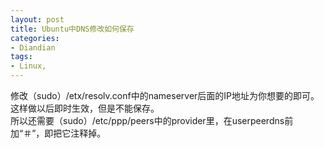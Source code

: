 ```yaml
---
layout: post
title: Ubuntu中DNS修改如何保存
categories:
- Diandian
tags:
- Linux, 
---
```

修改（sudo）/etx/resolv.conf中的nameserver后面的IP地址为你想要的即可。
<br />这样做以后即时生效，但是不能保存。
<br />所以还需要（sudo）/etc/ppp/peers中的provider里，在userpeerdns前加“＃”，即把它注释掉。